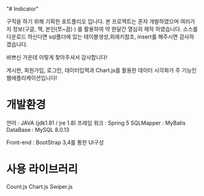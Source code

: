 "# Indicator" 

구직을 하기 위해 기획한 포트폴리오 입니다.
본 프로젝트는 혼자 개발하였으며 여러가지 정보(구글, 책, 본인(쪼~끔) ) 를 활용하여 약 한달간 열심히 제작 하였습니다.
소스를 다운로드 하신다면  sql폴더에 있는 테이블생성,외래키참조, insert를 해주시면 감사하겠습니다.

바쁘신 가운데 이렇게 찾아주셔서 감사합니다!

게시판, 회원가입, 로그인, 데이터입력과 Chart.js를 활용한 데이터 시각화가 주 기능인 웹애플리케이션입니다!


# 개발환경 #

언어 : JAVA (jdk1.81 / jre 1.8) 
프레임 워크 : Spring 5
SQLMapper : MyBatis
DataBase : MySQL 8.0.13

Front-end : BootStrap 3,4를 통한 UI구성

# 사용 라이브러리 #

Count.js
Chart.js
Swiper.js



